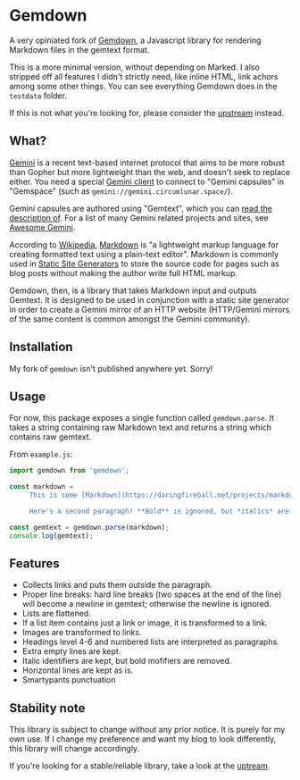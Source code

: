 # Gemdown

A very opiniated fork of [Gemdown](https://github.com/audiodude/gemdown), a Javascript library for rendering Markdown files in the gemtext format.

This is a more minimal version, without depending on Marked. I also stripped off all features I didn't strictly need, like inline HTML, link achors among some other things. You can see everything Gemdown does in the `testdata` folder.

If this is not what you're looking for, please consider the [upstream](https://github.com/audiodude/gemdown) instead.

## What?

[Gemini](https://gemini.circumlunar.space/) is a recent text-based internet protocol that aims to be more robust than Gopher but more lightweight than the web, and doesn't seek to replace either. You need a special [Gemini client](https://github.com/kr1sp1n/awesome-gemini#clients) to connect to "Gemini capsules" in "Gemspace" (such as `gemini://gemini.circumlunar.space/`).

Gemini capsules are authored using "Gemtext", which you can [read the description of](https://gemini.circumlunar.space/docs/gemtext.gmi). For a list of many Gemini related projects and sites, see [Awesome Gemini](https://github.com/kr1sp1n/awesome-gemini).

According to [Wikipedia](https://en.wikipedia.org/wiki/Markdown), [Markdown](https://daringfireball.net/projects/markdown/) is "a lightweight markup language for creating formatted text using a plain-text editor". Markdown is commonly used in [Static Site Generators](https://www.cloudflare.com/learning/performance/static-site-generator/) to store the source code for pages such as blog posts without making the author write full HTML markup.

Gemdown, then, is a library that takes Markdown input and outputs Gemtext. It is designed to be used in conjunction with a static site generator in order to create a Gemini mirror of an HTTP website (HTTP/Gemini mirrors of the same content is common amongst the Gemini community).

## Installation

My fork of `gemdown` isn't published anywhere yet. Sorry!

## Usage

For now, this package exposes a single function called `gemdown.parse`. It takes a string containing raw Markdown text and returns a string which contains raw gemtext.

From `example.js`:

```javascript
import gemdown from 'gemdown';

const markdown = 
    `This is some [Markdown](https://daringfireball.net/projects/markdown)! Links are extracted to the end of the paragraph.

     Here's a second paragraph! **Bold** is ignored, but *italics* are kept, but always _converted_ to the * format.`;

const gemtext = gemdown.parse(markdown);
console.log(gemtext);
```

## Features

- Collects links and puts them outside the paragraph.
- Proper line breaks: hard line breaks (two spaces at the end of the line) will become a newline in gemtext; otherwise the newline is ignored.
- Lists are flattened.
- If a list item contains just a link or image, it is transformed to a link.
- Images are transformed to links.
- Headings level 4-6 and numbered lists are interpreted as paragraphs.
- Extra empty lines are kept.
- Italic identifiers are kept, but bold mofifiers are removed.
- Horizontal lines are kept as is.
- Smartypants punctuation

## Stability note

This library is subject to change without any prior notice. It is purely for my own use. If I change my preference and want my blog to look differently, this library will change accordingly.

If you're looking for a stable/reliable library, take a look at the [uptream](https://github.com/audiodude/gemdown).
